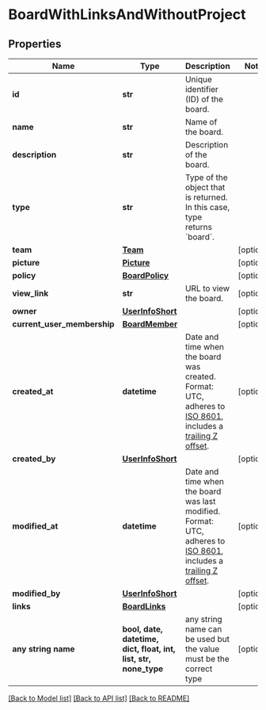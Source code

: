 # BoardWithLinksAndWithoutProject


## Properties
Name | Type | Description | Notes
------------ | ------------- | ------------- | -------------
**id** | **str** | Unique identifier (ID) of the board. | 
**name** | **str** | Name of the board. | 
**description** | **str** | Description of the board. | 
**type** | **str** | Type of the object that is returned. In this case, type returns &#x60;board&#x60;. | 
**team** | [**Team**](Team.md) |  | [optional] 
**picture** | [**Picture**](Picture.md) |  | [optional] 
**policy** | [**BoardPolicy**](BoardPolicy.md) |  | [optional] 
**view_link** | **str** | URL to view the board. | [optional] 
**owner** | [**UserInfoShort**](UserInfoShort.md) |  | [optional] 
**current_user_membership** | [**BoardMember**](BoardMember.md) |  | [optional] 
**created_at** | **datetime** | Date and time when the board was created. Format: UTC, adheres to [ISO 8601](https://en.wikipedia.org/wiki/ISO_8601), includes a [trailing Z offset](https://en.wikipedia.org/wiki/ISO_8601#Coordinated_Universal_Time_(UTC)). | [optional] 
**created_by** | [**UserInfoShort**](UserInfoShort.md) |  | [optional] 
**modified_at** | **datetime** | Date and time when the board was last modified. Format: UTC, adheres to [ISO 8601](https://en.wikipedia.org/wiki/ISO_8601), includes a [trailing Z offset](https://en.wikipedia.org/wiki/ISO_8601#Coordinated_Universal_Time_(UTC)). | [optional] 
**modified_by** | [**UserInfoShort**](UserInfoShort.md) |  | [optional] 
**links** | [**BoardLinks**](BoardLinks.md) |  | [optional] 
**any string name** | **bool, date, datetime, dict, float, int, list, str, none_type** | any string name can be used but the value must be the correct type | [optional]

[[Back to Model list]](../README.md#documentation-for-models) [[Back to API list]](../README.md#documentation-for-api-endpoints) [[Back to README]](../README.md)


